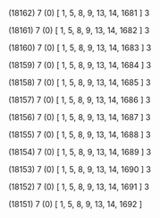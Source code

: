 (18162) 7 (0) [ 1, 5, 8, 9, 13, 14, 1681 ] 3 


(18161) 7 (0) [ 1, 5, 8, 9, 13, 14, 1682 ] 3 


(18160) 7 (0) [ 1, 5, 8, 9, 13, 14, 1683 ] 3 


(18159) 7 (0) [ 1, 5, 8, 9, 13, 14, 1684 ] 3 


(18158) 7 (0) [ 1, 5, 8, 9, 13, 14, 1685 ] 3 


(18157) 7 (0) [ 1, 5, 8, 9, 13, 14, 1686 ] 3 


(18156) 7 (0) [ 1, 5, 8, 9, 13, 14, 1687 ] 3 


(18155) 7 (0) [ 1, 5, 8, 9, 13, 14, 1688 ] 3 


(18154) 7 (0) [ 1, 5, 8, 9, 13, 14, 1689 ] 3 


(18153) 7 (0) [ 1, 5, 8, 9, 13, 14, 1690 ] 3 


(18152) 7 (0) [ 1, 5, 8, 9, 13, 14, 1691 ] 3 


(18151) 7 (0) [ 1, 5, 8, 9, 13, 14, 1692 ]  

